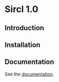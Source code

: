 ﻿Sircl 1.0
=========


## Introduction

## Installation

## Documentation

See the [documentation](docs/sircl.md).

